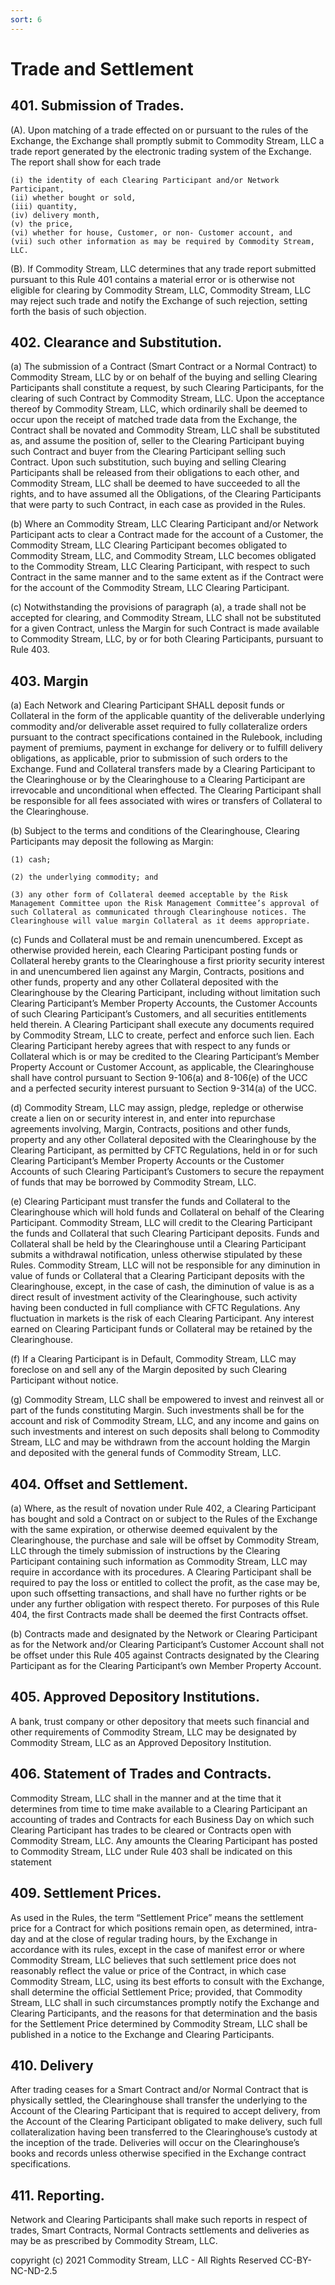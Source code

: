 ```yaml
---
sort: 6
---
```


# Trade and Settlement

## 401. Submission of Trades.

(A). Upon matching of a trade effected on or pursuant to the rules of the
Exchange, the Exchange shall promptly submit to Commodity Stream, LLC a trade
report generated by the electronic trading system of the Exchange. The report
shall show for each trade

    (i) the identity of each Clearing Participant and/or Network Participant,
    (ii) whether bought or sold,
    (iii) quantity,
    (iv) delivery month,
    (v) the price,
    (vi) whether for house, Customer, or non- Customer account, and
    (vii) such other information as may be required by Commodity Stream, LLC.

(B). If Commodity Stream, LLC determines that any trade report submitted
pursuant to this Rule 401 contains a material error or is otherwise not eligible
for clearing by Commodity Stream, LLC, Commodity Stream, LLC may reject such
trade and notify the Exchange of such rejection, setting forth the basis of such
objection.

## 402\. Clearance and Substitution.

(a) The submission of a Contract (Smart Contract or a Normal Contract) to
Commodity Stream, LLC by or on behalf of the buying and selling Clearing
Participants shall constitute a request, by such Clearing Participants, for the
clearing of such Contract by Commodity Stream, LLC. Upon the acceptance thereof
by Commodity Stream, LLC, which ordinarily shall be deemed to occur upon the
receipt of matched trade data from the Exchange, the Contract shall be novated
and Commodity Stream, LLC shall be substituted as, and assume the position of,
seller to the Clearing Participant buying such Contract and buyer from the
Clearing Participant selling such Contract. Upon such substitution, such buying
and selling Clearing Participants shall be released from their obligations to
each other, and Commodity Stream, LLC shall be deemed to have succeeded to all
the rights, and to have assumed all the Obligations, of the Clearing
Participants that were party to such Contract, in each case as provided in the
Rules.

(b) Where an Commodity Stream, LLC Clearing Participant and/or Network
Participant acts to clear a Contract made for the account of a Customer, the
Commodity Stream, LLC Clearing Participant becomes obligated to Commodity
Stream, LLC, and Commodity Stream, LLC becomes obligated to the Commodity
Stream, LLC Clearing Participant, with respect to such Contract in the same
manner and to the same extent as if the Contract were for the account of the
Commodity Stream, LLC Clearing Participant.

(c) Notwithstanding the provisions of paragraph (a), a trade shall not be
accepted for clearing, and Commodity Stream, LLC shall not be substituted for a
given Contract, unless the Margin for such Contract is made available to
Commodity Stream, LLC, by or for both Clearing Participants, pursuant to
Rule 403.

## 403\. Margin

(a) Each Network and Clearing Participant SHALL deposit funds or Collateral in
the form of the applicable quantity of the deliverable underlying commodity
and/or deliverable asset required to fully collateralize orders pursuant to the
contract specifications contained in the Rulebook, including payment of
premiums, payment in exchange for delivery or to fulfill delivery obligations,
as applicable, prior to submission of such orders to the Exchange. Fund and
Collateral transfers made by a Clearing Participant to the Clearinghouse or by
the Clearinghouse to a Clearing Participant are irrevocable and unconditional
when effected. The Clearing Participant shall be responsible for all fees
associated with wires or transfers of Collateral to the Clearinghouse.

(b) Subject to the terms and conditions of the Clearinghouse, Clearing
Participants may deposit the following as Margin:

    (1) cash;

    (2) the underlying commodity; and

    (3) any other form of Collateral deemed acceptable by the Risk Management Committee upon the Risk Management Committee’s approval of such Collateral as communicated through Clearinghouse notices. The Clearinghouse will value margin Collateral as it deems appropriate.

(c) Funds and Collateral must be and remain unencumbered. Except as otherwise
provided herein, each Clearing Participant posting funds or Collateral hereby
grants to the Clearinghouse a first priority security interest in and
unencumbered lien against any Margin, Contracts, positions and other funds,
property and any other Collateral deposited with the Clearinghouse by the
Clearing Participant, including without limitation such Clearing Participant’s
Member Property Accounts, the Customer Accounts of such Clearing Participant’s
Customers, and all securities entitlements held therein. A Clearing Participant
shall execute any documents required by Commodity Stream, LLC to create, perfect
and enforce such lien. Each Clearing Participant hereby agrees that with respect
to any funds or Collateral which is or may be credited to the Clearing
Participant’s Member Property Account or Customer Account, as applicable, the
Clearinghouse shall have control pursuant to Section 9-106(a) and 8-106(e) of
the UCC and a perfected security interest pursuant to Section 9-314(a) of the
UCC.

(d) Commodity Stream, LLC may assign, pledge, repledge or otherwise create a
lien on or security interest in, and enter into repurchase agreements involving,
Margin, Contracts, positions and other funds, property and any other Collateral
deposited with the Clearinghouse by the Clearing Participant, as permitted by
CFTC Regulations, held in or for such Clearing Participant’s Member Property
Accounts or the Customer Accounts of such Clearing Participant’s Customers to
secure the repayment of funds that may be borrowed by Commodity Stream, LLC.

(e) Clearing Participant must transfer the funds and Collateral to the
Clearinghouse which will hold funds and Collateral on behalf of the Clearing
Participant. Commodity Stream, LLC will credit to the Clearing Participant the
funds and Collateral that such Clearing Participant deposits. Funds and
Collateral shall be held by the Clearinghouse until a Clearing Participant
submits a withdrawal notification, unless otherwise stipulated by these Rules.
Commodity Stream, LLC will not be responsible for any diminution in value of
funds or Collateral that a Clearing Participant deposits with the Clearinghouse,
except, in the case of cash, the diminution of value is as a direct result of
investment activity of the Clearinghouse, such activity having been conducted in
full compliance with CFTC Regulations. Any fluctuation in markets is the risk of
each Clearing Participant. Any interest earned on Clearing Participant funds or
Collateral may be retained by the Clearinghouse.

(f) If a Clearing Participant is in Default, Commodity Stream, LLC may foreclose
on and sell any of the Margin deposited by such Clearing Participant without
notice.

(g) Commodity Stream, LLC shall be empowered to invest and reinvest all or part
of the funds constituting Margin. Such investments shall be for the account and
risk of Commodity Stream, LLC, and any income and gains on such investments and
interest on such deposits shall belong to Commodity Stream, LLC and may be
withdrawn from the account holding the Margin and deposited with the general
funds of Commodity Stream, LLC.

## 404\. Offset and Settlement.

(a) Where, as the result of novation under Rule 402, a Clearing Participant has
bought and sold a Contract on or subject to the Rules of the Exchange with the
same expiration, or otherwise deemed equivalent by the Clearinghouse, the
purchase and sale will be offset by Commodity Stream, LLC through the timely
submission of instructions by the Clearing Participant containing such
information as Commodity Stream, LLC may require in accordance with its
procedures. A Clearing Participant shall be required to pay the loss or entitled
to collect the profit, as the case may be, upon such offsetting transactions,
and shall have no further rights or be under any further obligation with respect
thereto. For purposes of this Rule 404, the first Contracts made shall be deemed
the first Contracts offset.

(b) Contracts made and designated by the Network or Clearing Participant as for
the Network and/or Clearing Participant’s Customer Account shall not be offset
under this Rule 405 against Contracts designated by the Clearing Participant as
for the Clearing Participant’s own Member Property Account.

## 405\. Approved Depository Institutions.

A bank, trust company or other depository that meets such financial and other
requirements of Commodity Stream, LLC may be designated by Commodity Stream, LLC
as an Approved Depository Institution.

## 406\. Statement of Trades and Contracts.

Commodity Stream, LLC shall in the manner and at the time that it determines
from time to time make available to a Clearing Participant an accounting of
trades and Contracts for each Business Day on which such Clearing Participant
has trades to be cleared or Contracts open with Commodity Stream, LLC. Any
amounts the Clearing Participant has posted to Commodity Stream, LLC under Rule
403 shall be indicated on this statement

## 409\. Settlement Prices.

As used in the Rules, the term “Settlement Price” means the settlement price for
a Contract for which positions remain open, as determined, intra-day and at the
close of regular trading hours, by the Exchange in accordance with its rules,
except in the case of manifest error or where Commodity Stream, LLC believes
that such settlement price does not reasonably reflect the value or price of the
Contract, in which case Commodity Stream, LLC, using its best efforts to consult
with the Exchange, shall determine the official Settlement Price; provided, that
Commodity Stream, LLC shall in such circumstances promptly notify the Exchange
and Clearing Participants, and the reasons for that determination and the basis
for the Settlement Price determined by Commodity Stream, LLC shall be published
in a notice to the Exchange and Clearing Participants.

## 410\. Delivery

After trading ceases for a Smart Contract and/or Normal Contract that is
physically settled, the Clearinghouse shall transfer the underlying to the
Account of the Clearing Participant that is required to accept delivery, from
the Account of the Clearing Participant obligated to make delivery, such full
collateralization having been transferred to the Clearinghouse’s custody at the
inception of the trade. Deliveries will occur on the Clearinghouse’s books and
records unless otherwise specified in the Exchange contract specifications.

## 411\. Reporting.

Network and Clearing Participants shall make such reports in respect of trades,
Smart Contracts, Normal Contracts settlements and deliveries as may be as
prescribed by Commodity Stream, LLC.


copyright (c) 2021 Commodity Stream, LLC - All Rights Reserved CC-BY-NC-ND-2.5

